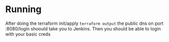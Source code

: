 # Running
After doing the terraform init/apply `terraform output` the public dns on port :8080/login shoould
take you to Jenkins. Then you should be able to login with your basic creds